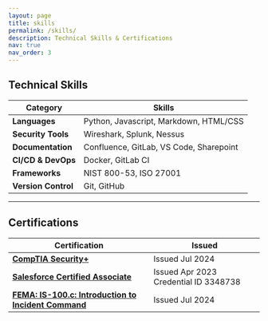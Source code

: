 ```yaml
---
layout: page
title: skills
permalink: /skills/
description: Technical Skills & Certifications
nav: true
nav_order: 3
---
```

## Technical Skills 

| Category              | Skills                                        |
|-----------------------|-----------------------------------------------| 
| **Languages**         | Python, Javascript, Markdown, HTML/CSS        |
| **Security Tools**    | Wireshark, Splunk, Nessus                     |
| **Documentation**     | Confluence, GitLab, VS Code, Sharepoint       |
| **CI/CD & DevOps**    | Docker, GitLab CI                             |
| **Frameworks**        | NIST 800-53, ISO 27001                        |
| **Version Control**   | Git, GitHub                                   |

---

## Certifications

| Certification                       | Issued                                        |
|-------------------------------------|-----------------------------------------------| 
| [**CompTIA Security+**](https://www.credly.com/badges/aff12675-901b-4f88-8d92-7fac26a8188a)| Issued Jul 2024                               |
| [**Salesforce Certified Associate**](https://trailhead.salesforce.com/en/credentials/verification/)  | Issued Apr 2023 Credential ID 3348738         |
| [**FEMA: IS-100.c: Introduction to Incident Command**](/assets/pdf/IS-100.c_certificate_0008674084.pdf)| Issued Jul 2024                   |
